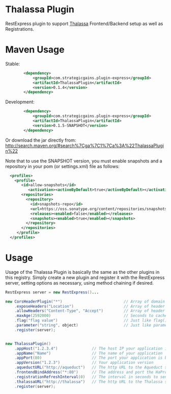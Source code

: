 Thalassa Plugin
===============

RestExpress plugin to support [Thalassa](https://github.com/PearsonEducation/thalassa) Frontend/Backend setup as well as Registrations.

Maven Usage
===========
Stable:
```xml
		<dependency>
			<groupId>com.strategicgains.plugin-express</groupId>
			<artifactId>ThalassaPlugin</artifactId>
			<version>0.1.4</version>
		</dependency>
```
Development:
```xml
		<dependency>
			<groupId>com.strategicgains.plugin-express</groupId>
			<artifactId>ThalassaPlugin</artifactId>
			<version>0.1.5-SNAPSHOT</version>
		</dependency>
```
Or download the jar directly from:
http://search.maven.org/#search%7Cga%7C1%7Ca%3A%22ThalassaPlugin%22

Note that to use the SNAPSHOT version, you must enable snapshots and a repository in your pom (or settings.xml) file as follows:
```xml
  <profiles>
    <profile>
       <id>allow-snapshots</id>
          <activation><activeByDefault>true</activeByDefault></activation>
       <repositories>
         <repository>
           <id>snapshots-repo</id>
           <url>https://oss.sonatype.org/content/repositories/snapshots</url>
           <releases><enabled>false</enabled></releases>
           <snapshots><enabled>true</enabled></snapshots>
         </repository>
       </repositories>
     </profile>
  </profiles>
```

Usage
=====

Usage of the Thalassa Plugin is basically the same as the other plugins in this registry.
Simply create a new plugin and register it with the RestExpress server, setting options
as necessary, using method chaining if desired.

```java
RestExpress server = new RestExpress()...

new CorsHeaderPlugin("*")							// Array of domain strings.
	.exposeHeaders("Location")						// Array of header names (Optional).
	.allowHeaders("Content-Type", "Accept")			// Array of header names (Optional).
	.maxAge(2592000)								// Seconds to cache (Optional).
	.flag("flag value")								// Just like flag() on Routes (Optional).
	.parameter("string", object)					// Just like parameter() on Routes (Optional).
	.register(server);


new ThalassaPlugin()
    .appHost("1.2.3.4")               // The host IP your application is running on
    .appName("Name")                  // The name of your application
    .appPort(80)                      // The port your application is bound to
    .appVersion("1.2.3")              // Your application version
    .aqueductURL("http://aqueduct")   // The http URL to the Aqueduct server (including port)
    .frontendBindAddress("*:80")      // The address and port the HaProxy frontend should bind to
    .registrationRefreshInterval(0)   // The interval in seconds to send registration updates to Aqueduct
    .thalassaURL("http://thalassa")   // The http URL to the Thalassa server (including port)
    .register(server);

```